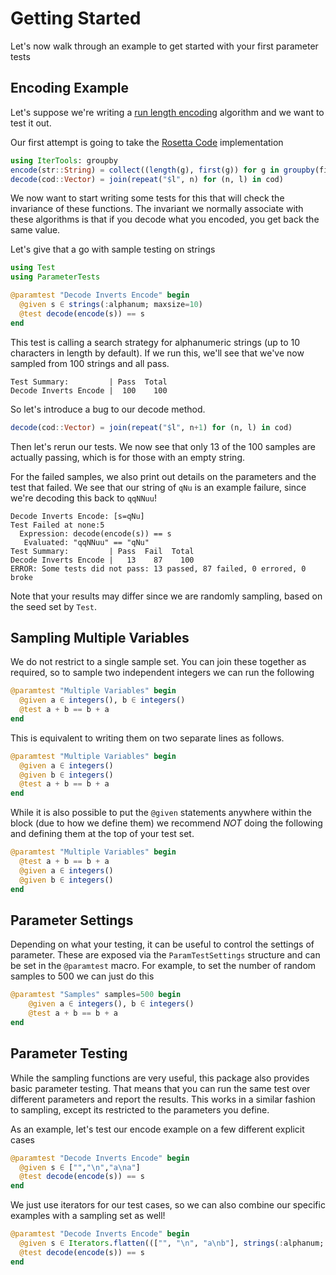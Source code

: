 # Getting Started

Let's now walk through an example to get started with your first parameter tests

## Encoding Example

Let's suppose we're writing a [run length encoding](https://en.wikipedia.org/wiki/Run-length_encoding) algorithm
and we want to test it out.

Our first attempt is going to take the [Rosetta Code](https://rosettacode.org/wiki/Run-length_encoding#Julia) implementation

```julia
using IterTools: groupby
encode(str::String) = collect((length(g), first(g)) for g in groupby(first, str))
decode(cod::Vector) = join(repeat("$l", n) for (n, l) in cod)
```

We now want to start writing some tests for this that will check the invariance of these functions. The invariant
we normally associate with these algorithms is that if you decode what you encoded, you get back the same value.

Let's give that a go with sample testing on strings

```julia
using Test
using ParameterTests

@paramtest "Decode Inverts Encode" begin
  @given s ∈ strings(:alphanum; maxsize=10)
  @test decode(encode(s)) == s
end
```

This test is calling a search strategy for alphanumeric strings (up to 10 characters in length by default).
If we run this, we'll see that we've now sampled from 100 strings and all pass.
```
Test Summary:         | Pass  Total
Decode Inverts Encode |  100    100
```

So let's introduce a bug to our decode method.
```julia
decode(cod::Vector) = join(repeat("$l", n+1) for (n, l) in cod)
```
Then let's rerun our tests. We now see that only 13 of the 100 samples are actually passing, which
is for those with an empty string.

For the failed samples, we also print out details on the parameters and the test that failed. We see
that our string of `qNu` is an example failure, since we're decoding this back to `qqNNuu`!

```
Decode Inverts Encode: [s=qNu]
Test Failed at none:5
  Expression: decode(encode(s)) == s
   Evaluated: "qqNNuu" == "qNu"
Test Summary:         | Pass  Fail  Total
Decode Inverts Encode |   13    87    100
ERROR: Some tests did not pass: 13 passed, 87 failed, 0 errored, 0 broke
```

Note that your results may differ since we are randomly sampling, based on the seed set by `Test`.

## Sampling Multiple Variables
We do not restrict to a single sample set. You can join these together as required, so to sample two
independent integers we can run the following
```julia
@paramtest "Multiple Variables" begin
  @given a ∈ integers(), b ∈ integers()
  @test a + b == b + a
end
```

This is equivalent to writing them on two separate lines as follows.
```julia
@paramtest "Multiple Variables" begin
  @given a ∈ integers()
  @given b ∈ integers()
  @test a + b == b + a
end
```

While it is also possible to put the `@given` statements anywhere within the block (due to how we define them)
we recommend *NOT* doing the following and defining them at the top of your test set.
```julia
@paramtest "Multiple Variables" begin
  @test a + b == b + a
  @given a ∈ integers()
  @given b ∈ integers()
end
```

## Parameter Settings

Depending on what your testing, it can be useful to control the settings of parameter. These are exposed
via the `ParamTestSettings` structure and can be set in the `@paramtest` macro. For example, to set the
number of random samples to 500 we can just do this

```julia
@paramtest "Samples" samples=500 begin
    @given a ∈ integers(), b ∈ integers()  
    @test a + b == b + a
end
```

## Parameter Testing

While the sampling functions are very useful, this package also provides basic parameter testing.
That means that you can run the same test over different parameters and report the results. This
works in a similar fashion to sampling, except its restricted to the parameters you define.

As an example, let's test our encode example on a few different explicit cases

```julia
@paramtest "Decode Inverts Encode" begin
  @given s ∈ ["","\n","a\na"]
  @test decode(encode(s)) == s
end
```

We just use iterators for our test cases, so we can also combine our specific examples with a sampling set as well!

```julia
@paramtest "Decode Inverts Encode" begin
  @given s ∈ Iterators.flatten((["", "\n", "a\nb"], strings(:alphanum; maxsize=10)))
  @test decode(encode(s)) == s
end
```
